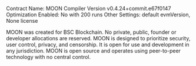 Contract Name:
MOON
Compiler Version
v0.4.24+commit.e67f0147
Optimization Enabled:
No with 200 runs
Other Settings:
default evmVersion, None license

MOON was created for BSC Blockchain. No private, public, founder or developer allocations are reserved. MOON is designed to prioritize security, user control, privacy, and censorship. It is open for use and development in any jurisdiction.
MOON is open source and operates using peer-to-peer technology with no central control.
